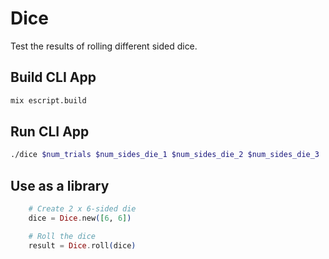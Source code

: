 Dice
====

Test the results of rolling different sided dice.

## Build CLI App

```bash
mix escript.build
```

## Run CLI App

```bash
./dice $num_trials $num_sides_die_1 $num_sides_die_2 $num_sides_die_3 ...
```

## Use as a library

```elixir
    # Create 2 x 6-sided die
    dice = Dice.new([6, 6])

    # Roll the dice
    result = Dice.roll(dice)
```